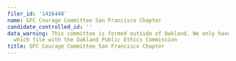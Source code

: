 ```yaml
---
filer_id: '1416440'
name: GFC Courage Committee San Francisco Chapter
candidate_controlled_id: ''
data_warning: This committee is formed outside of Oakland. We only have data on committees
  which file with the Oakland Public Ethics Commission
title: GFC Courage Committee San Francisco Chapter
---
```

